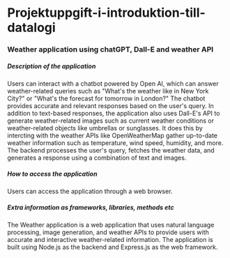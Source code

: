# Projektuppgift-i-introduktion-till-datalogi

### Weather application using chatGPT, Dall-E and weather API

##### Description of the application

Users can interact with a chatbot powered by Open AI, which can answer weather-related queries such as "What's the weather like in New York City?" or "What's the forecast for tomorrow in London?" The chatbot provides accurate and relevant responses based on the user's query. In addition to text-based responses, the application also uses Dall-E's API to generate weather-related images such as current weather conditions or weather-related objects like umbrellas or sunglasses. It does this by intercting with the weather APIs like OpenWeatherMap gather up-to-date weather information such as temperature, wind speed, humidity, and more. The backend processes the user's query, fetches the weather data, and generates a response using a combination of text and images.

##### How to access the application

Users can access the application through a web browser. 

##### Extra information as frameworks, libraries, methods etc

The Weather application is a web application that uses natural language processing, image generation, and weather APIs to provide users with accurate and interactive weather-related information. The application is built using Node.js as the backend and Express.js as the web framework.

